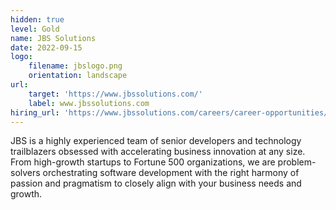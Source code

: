 ```yaml
---
hidden: true
level: Gold
name: JBS Solutions
date: 2022-09-15
logo:
    filename: jbslogo.png
    orientation: landscape
url:
    target: 'https://www.jbssolutions.com/'
    label: www.jbssolutions.com
hiring_url: 'https://www.jbssolutions.com/careers/career-opportunities/'
---
```

JBS is a highly experienced team of senior developers and technology trailblazers obsessed with accelerating business
innovation at any size. From high-growth startups to Fortune 500 organizations, we are problem-solvers orchestrating
software development with the right harmony of passion and pragmatism to closely align with your business needs and
growth.



